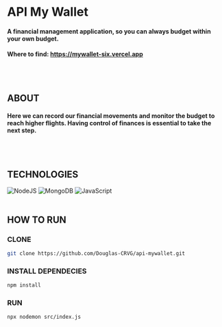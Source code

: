 # API My Wallet
#### A financial management application, so you can always budget within your own budget.
#### Where to find: https://mywallet-six.vercel.app
<br></br>
## ABOUT
#### Here we can record our financial movements and monitor the budget to reach higher flights. Having control of finances is essential to take the next step.
<br></br>
## TECHNOLOGIES
![NodeJS](https://img.shields.io/badge/node.js-6DA55F?style=for-the-badge&logo=node.js&logoColor=white)
![MongoDB](https://img.shields.io/badge/MongoDB-%234ea94b.svg?style=for-the-badge&logo=mongodb&logoColor=white)
![JavaScript](https://img.shields.io/badge/-JavaScript-d2d20f?style=for-the-badge&logo=javascript&logoColor=black)&nbsp;
<br></br>
## HOW TO RUN
### CLONE
```bash
git clone https://github.com/Douglas-CRVG/api-mywallet.git
```
### INSTALL DEPENDECIES
```bash
npm install
```
### RUN
```bash
npx nodemon src/index.js
```

